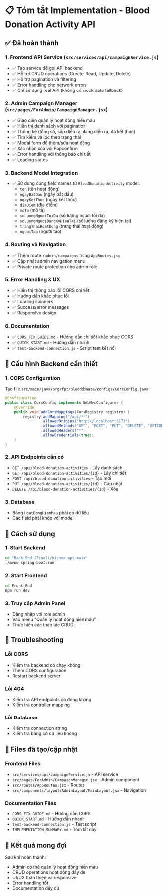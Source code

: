 # 📋 Tóm tắt Implementation - Blood Donation Activity API

## ✅ Đã hoàn thành

### 1. Frontend API Service (`src/services/api/campaignService.js`)
- ✅ Tạo service để gọi API backend
- ✅ Hỗ trợ CRUD operations (Create, Read, Update, Delete)
- ✅ Hỗ trợ pagination và filtering
- ✅ Error handling cho network errors
- ✅ Chỉ sử dụng real API (không có mock data fallback)

### 2. Admin Campaign Manager (`src/pages/ForAdmin/CampaignManager.jsx`)
- ✅ Giao diện quản lý hoạt động hiến máu
- ✅ Hiển thị danh sách với pagination
- ✅ Thống kê (tổng số, sắp diễn ra, đang diễn ra, đã kết thúc)
- ✅ Tìm kiếm và lọc theo trạng thái
- ✅ Modal form để thêm/sửa hoạt động
- ✅ Xác nhận xóa với Popconfirm
- ✅ Error handling với thông báo chi tiết
- ✅ Loading states

### 3. Backend Model Integration
- ✅ Sử dụng đúng field names từ `BloodDonationActivity` model:
  - `ten` (tên hoạt động)
  - `ngayBatDau` (ngày bắt đầu)
  - `ngayKetThuc` (ngày kết thúc)
  - `diaDiem` (địa điểm)
  - `moTa` (mô tả)
  - `soLuongNguoiToiDa` (số lượng người tối đa)
  - `soLuongNguoiDangKyHienTai` (số lượng đăng ký hiện tại)
  - `trangThaiHoatDong` (trạng thái hoạt động)
  - `nguoiTao` (người tạo)

### 4. Routing và Navigation
- ✅ Thêm route `/admin/campaigns` trong `AppRoutes.jsx`
- ✅ Cập nhật admin navigation menu
- ✅ Private route protection cho admin role

### 5. Error Handling & UX
- ✅ Hiển thị thông báo lỗi CORS chi tiết
- ✅ Hướng dẫn khắc phục lỗi
- ✅ Loading spinners
- ✅ Success/error messages
- ✅ Responsive design

### 6. Documentation
- ✅ `CORS_FIX_GUIDE.md` - Hướng dẫn chi tiết khắc phục CORS
- ✅ `QUICK_START.md` - Hướng dẫn nhanh
- ✅ `test-backend-connection.js` - Script test kết nối

## 🔧 Cấu hình Backend cần thiết

### 1. CORS Configuration
Tạo file `src/main/java/org/fpt/blooddonate/configs/CorsConfig.java`:

```java
@Configuration
public class CorsConfig implements WebMvcConfigurer {
    @Override
    public void addCorsMappings(CorsRegistry registry) {
        registry.addMapping("/api/**")
                .allowedOrigins("http://localhost:5173")
                .allowedMethods("GET", "POST", "PUT", "DELETE", "OPTIONS")
                .allowedHeaders("*")
                .allowCredentials(true);
    }
}
```

### 2. API Endpoints cần có
- `GET /api/blood-donation-activities` - Lấy danh sách
- `GET /api/blood-donation-activities/{id}` - Lấy chi tiết
- `POST /api/blood-donation-activities` - Tạo mới
- `PUT /api/blood-donation-activities/{id}` - Cập nhật
- `DELETE /api/blood-donation-activities/{id}` - Xóa

### 3. Database
- Bảng `HoatDongHienMau` phải có dữ liệu
- Các field phải khớp với model

## 🚀 Cách sử dụng

### 1. Start Backend
```bash
cd "Back-End (Final)/hienmauapi-main"
./mvnw spring-boot:run
```

### 2. Start Frontend
```bash
cd Front-End
npm run dev
```

### 3. Truy cập Admin Panel
- Đăng nhập với role admin
- Vào menu "Quản lý hoạt động hiến máu"
- Thực hiện các thao tác CRUD

## 🐛 Troubleshooting

### Lỗi CORS
- Kiểm tra backend có chạy không
- Thêm CORS configuration
- Restart backend server

### Lỗi 404
- Kiểm tra API endpoints có đúng không
- Kiểm tra controller mapping

### Lỗi Database
- Kiểm tra connection string
- Kiểm tra bảng có dữ liệu không

## 📁 Files đã tạo/cập nhật

### Frontend Files
- `src/services/api/campaignService.js` - API service
- `src/pages/ForAdmin/CampaignManager.jsx` - Admin component
- `src/routes/AppRoutes.jsx` - Routes
- `src/components/layout/AdminLayout/MainLayout.jsx` - Navigation

### Documentation Files
- `CORS_FIX_GUIDE.md` - Hướng dẫn CORS
- `QUICK_START.md` - Hướng dẫn nhanh
- `test-backend-connection.js` - Test script
- `IMPLEMENTATION_SUMMARY.md` - Tóm tắt này

## 🎯 Kết quả mong đợi

Sau khi hoàn thành:
- Admin có thể quản lý hoạt động hiến máu
- CRUD operations hoạt động đầy đủ
- UI/UX thân thiện và responsive
- Error handling tốt
- Documentation đầy đủ 